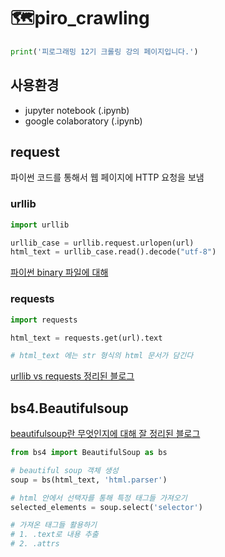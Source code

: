 # 🗺piro_crawling

```python
print('피로그래밍 12기 크롤링 강의 페이지입니다.')
```

## 사용환경
- jupyter notebook    (.ipynb)
- google colaboratory (.ipynb)


## request
파이썬 코드를 통해서 웹 페이지에 HTTP 요청을 보냄

### urllib
```python
import urllib

urllib_case = urllib.request.urlopen(url)
html_text = urllib_case.read().decode("utf-8")
```
[파이썬 binary 파일에 대해](https://wikidocs.net/15101)

### requests
```python
import requests

html_text = requests.get(url).text

# html_text 에는 str 형식의 html 문서가 담긴다
```

[urllib vs requests 정리된 블로그](https://brownbears.tistory.com/299)

## bs4.Beautifulsoup

[beautifulsoup란 무엇인지에 대해 잘 정리된 블로그](https://velog.io/@neulhan/%EC%B4%88%EB%B3%B4%EB%8F%84-%ED%95%A0-%EC%88%98-%EC%9E%88%EB%8A%94-python%EC%9C%BC%EB%A1%9C-%EB%84%A4%EC%9D%B4%EB%B2%84%EC%97%90%EC%84%9C-%EC%8B%A4%EC%8B%9C%EA%B0%84-%EA%B2%80%EC%83%89%EC%96%B4-%EC%A0%95%EB%B3%B4-%EA%B0%80%EC%A0%B8%EC%98%A4%EA%B8%B0-2-BeautifulSoup-1uk4asqet0)
```python 
from bs4 import BeautifulSoup as bs

# beautiful soup 객체 생성
soup = bs(html_text, 'html.parser')

# html 안에서 선택자를 통해 특정 태그들 가져오기
selected_elements = soup.select('selector')

# 가져온 태그들 활용하기
# 1. .text로 내용 추출
# 2. .attrs
```
## 
